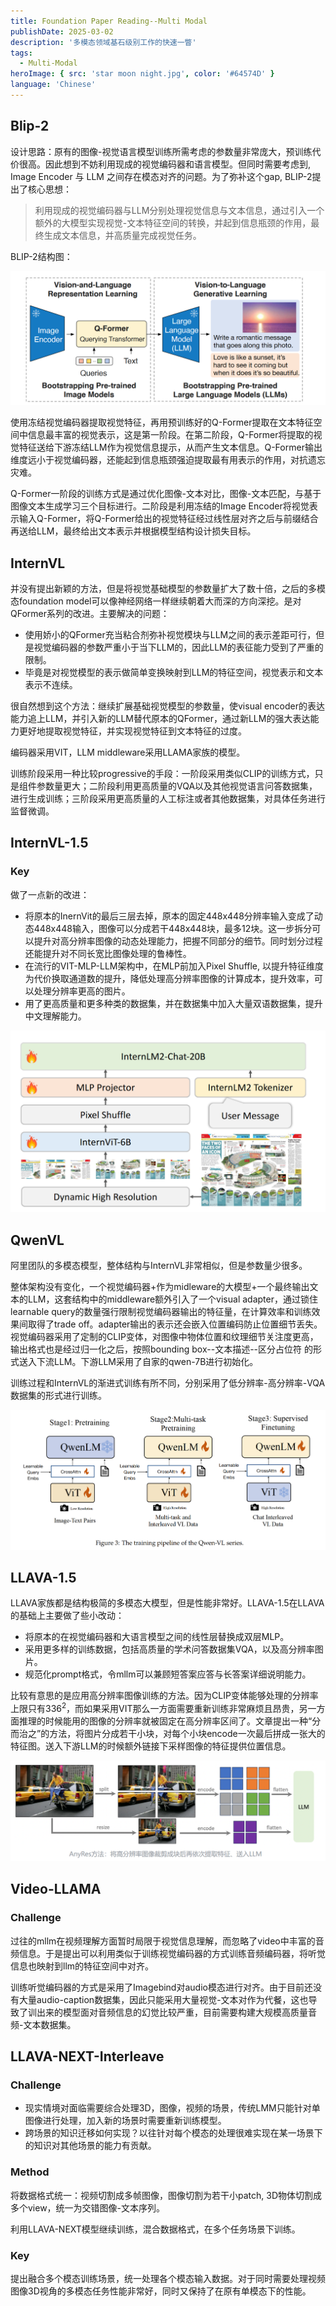 ```yaml
---
title: Foundation Paper Reading--Multi Modal
publishDate: 2025-03-02
description: '多模态领域基石级别工作的快速一瞥'
tags:
  - Multi-Modal
heroImage: { src: 'star moon night.jpg', color: '#64574D' }
language: 'Chinese'
---
```


## Blip-2
设计思路：原有的图像-视觉语言模型训练所需考虑的参数量非常庞大，预训练代价很高。因此想到不妨利用现成的视觉编码器和语言模型。但同时需要考虑到, Image Encoder 与 LLM 之间存在模态对齐的问题。为了弥补这个gap, BLIP-2提出了核心思想：

>利用现成的视觉编码器与LLM分别处理视觉信息与文本信息，通过引入一个额外的大模型实现视觉-文本特征空间的转换，并起到信息瓶颈的作用，最终生成文本信息，并高质量完成视觉任务。

BLIP-2结构图：

![alt text](image.png)

使用冻结视觉编码器提取视觉特征，再用预训练好的Q-Former提取在文本特征空间中信息最丰富的视觉表示，这是第一阶段。在第二阶段，Q-Former将提取的视觉特征送给下游冻结LLM作为视觉信息提示，从而产生文本信息。Q-Former输出维度远小于视觉编码器，还能起到信息瓶颈强迫提取最有用表示的作用，对抗遗忘灾难。

Q-Former一阶段的训练方式是通过优化图像-文本对比，图像-文本匹配，与基于图像文本生成学习三个目标进行。二阶段是利用冻结的Image Encoder将视觉表示输入Q-Former，将Q-Former给出的视觉特征经过线性层对齐之后与前缀结合再送给LLM，最终给出文本表示并根据模型结构设计损失目标。


## InternVL
并没有提出新颖的方法，但是将视觉基础模型的参数量扩大了数十倍，之后的多模态foundation model可以像神经网络一样继续朝着大而深的方向深挖。是对QFormer系列的改进。主要解决的问题：
- 使用娇小的QFormer充当粘合剂弥补视觉模块与LLM之间的表示差距可行，但是视觉编码器的参数严重小于当下LLM的，因此LLM的表征能力受到了严重的限制。
- 毕竟是对视觉模型的表示做简单变换映射到LLM的特征空间，视觉表示和文本表示不连续。

很自然想到这个方法：继续扩展基础视觉模型的参数量，使visual encoder的表达能力追上LLM，并引入新的LLM替代原本的QFormer，通过新LLM的强大表达能力更好地提取视觉特征，并实现视觉特征到文本特征的过度。

编码器采用VIT，LLM middleware采用LLAMA家族的模型。

训练阶段采用一种比较progressive的手段：一阶段采用类似CLIP的训练方式，只是组件参数量更大；二阶段利用更高质量的VQA以及其他视觉语言问答数据集，进行生成训练；三阶段采用更高质量的人工标注或者其他数据集，对具体任务进行监督微调。

## InternVL-1.5
### Key

做了一点新的改进：
- 将原本的InernVit的最后三层去掉，原本的固定448x448分辨率输入变成了动态448x448输入，图像可以分成若干448x448块，最多12块。这一步拆分可以提升对高分辨率图像的动态处理能力，把握不同部分的细节。同时划分过程还能提升对不同长宽比图像处理的鲁棒性。
- 在流行的VIT-MLP-LLM架构中，在MLP前加入Pixel Shuffle, 以提升特征维度为代价换取通道数的提升，降低处理高分辨率图像的计算成本，提升效率，可以处理分辨率更高的图片。
- 用了更高质量和更多种类的数据集，并在数据集中加入大量双语数据集，提升中文理解能力。

![alt](VL1.5.png)

## QwenVL
阿里团队的多模态模型，整体结构与InternVL非常相似，但是参数量少很多。

整体架构没有变化，一个视觉编码器+作为midleware的大模型+一个最终输出文本的LLM，这套结构中的middleware额外引入了一个visual adapter，通过锁住learnable query的数量强行限制视觉编码器输出的特征量，在计算效率和训练效果间取得了trade off。adapter输出的表示还会嵌入位置编码防止位置细节丢失。视觉编码器采用了定制的CLIP变体，对图像中物体位置和纹理细节关注度更高，输出格式也是经过归一化之后，按照bounding box--文本描述--区分占位符 的形式送入下流LLM。下游LLM采用了自家的qwen-7B进行初始化。

训练过程和InternVL的渐进式训练有所不同，分别采用了低分辨率-高分辨率-VQA数据集的形式进行训练。

![alt text](image-1.png)

## LLAVA-1.5
LLAVA家族都是结构极简的多模态大模型，但是性能非常好。LLAVA-1.5在LLAVA的基础上主要做了些小改动：
- 将原本的在视觉编码器和大语言模型之间的线性层替换成双层MLP。
- 采用更多样的训练数据，包括高质量的学术问答数据集VQA，以及高分辨率图片。
- 规范化prompt格式，令mllm可以兼顾短答案应答与长答案详细说明能力。

比较有意思的是应用高分辨率图像训练的方法。因为CLIP变体能够处理的分辨率上限只有$336^2$，而如果采用VIT那么一方面需要重新训练非常麻烦且昂贵，另一方面推理的时候能用的图像的分辨率就被固定在高分辨率区间了。文章提出一种“分而治之”的方法，将图片分成若干小块，对每个小块encode一次最后拼成一张大的特征图。送入下游LLM的时候额外链接下采样图像的特征提供位置信息。

![text](LLAVA1.5.png)

## Video-LLAMA
### Challenge
过往的mllm在视频理解方面暂时局限于视觉信息理解，而忽略了video中丰富的音频信息。于是提出可以利用类似于训练视觉编码器的方式训练音频编码器，将听觉信息也映射到llm的特征空间中对齐。

训练听觉编码器的方式是采用了Imagebind对audio模态进行对齐。由于目前还没有大量audio-caption数据集，因此只能采用大量视觉-文本对作为代餐，这也导致了训出来的模型面对音频信息的幻觉比较严重，目前需要构建大规模高质量音频-文本数据集。

## LLAVA-NEXT-Interleave
### Challenge

- 现实情境对面临需要综合处理3D，图像，视频的场景，传统LMM只能针对单图像进行处理，加入新的场景时需要重新训练模型。
- 跨场景的知识迁移如何实现？以往针对每个模态的处理很难实现在某一场景下的知识对其他场景的能力有贡献。

### Method

将数据格式统一：视频切割成多帧图像，图像切割为若干小patch, 3D物体切割成多个view，统一为交错图像-文本序列。

利用LLAVA-NEXT模型继续训练，混合数据格式，在多个任务场景下训练。

### Key

提出融合多个模态训练场景，统一处理各个模态输入数据。对于同时需要处理视频图像3D视角的多模态任务性能非常好，同时又保持了在原有单模态下的性能。
